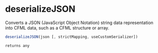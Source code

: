 # deserializeJSON

 Converts a JSON (JavaScript Object Notation) string data representation into CFML data, such as a CFML structure or array.

```javascript
deserializeJSON(json [, strictMapping, useCustomSerializer])
```

```javascript
returns any
```
